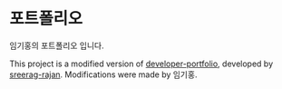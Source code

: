 # 포트폴리오
임기홍의 포트폴리오 입니다.



This project is a modified version of [developer-portfolio](https://github.com/sreerag-rajan/developer-portfolio?ref=reactjsexample.com), developed by [sreerag-rajan](https://github.com/sreerag-rajan).
Modifications were made by 임기홍.
